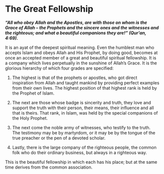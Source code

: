 The Great Fellowship
====================

***“All who obey Allah and the Apostles, are with those on whom is the
Grace of Allah – the Prophets and the sincere ones and the witnesses and
the righteous; and what a beautiful companions they are!” (Qur’an,
4:69).***

It is an ayat of the deepest spiritual meaning. Even the humblest man
who accepts Islam and obeys Allah and His Prophet, by doing good,
becomes at once an accepted member of a great and beautiful spiritual
fellowship. It is a company which lives perpetually in the sunshine of
Allah’s Grace. It is the glorious hierarchy of which four grades are
specified:

1. The highest is that of the prophets or apostles, who got direct
inspiration from Allah and taught mankind by providing perfect examples
from their own lives. The highest position of that highest rank is held
by the Prophet of Islam.

2. The next are those whose badge is sincerity and truth, they love and
support the truth with their person, their means, their influence and
all that is theirs. That rank, in Islam, was held by the special
companions of the Holy Prophet.

3. The next come the noble army of witnesses, who testify to the truth.
The testimony may be by martyrdom, or it may be by the tongue of the
true preacher or the pen of a devoted scholar.

4. Lastly, there is the large company of the righteous people, the
common folk who do their ordinary business, but always in a righteous
way.

This is the beautiful fellowship in which each has his place; but at the
same time derives from the common association.


